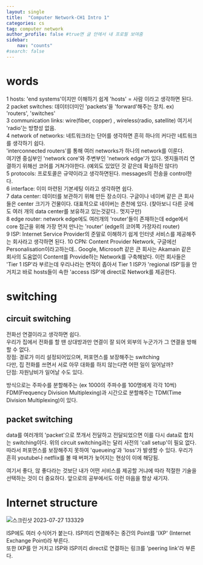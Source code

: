 ```yaml
---
layout: single
title:  "Computer Network-CH1 Intro 1"
categories: cs
tag: computer network
author_profile: false #true면 글 안에서 내 프로필 보여줌
sidebar:
    nav: "counts"
#search: false
---
```


# words

1 hosts: 'end systems'이지만 이해하기 쉽게 'hosts' = 사람 이라고 생각하면 된다.   
2 packet switches: 데이터더미인 'packets'을 'forward'해주는 장치. ex) 'routers', 'switches'   
3 communication links: wire(fiber, copper) , wireless(radio, satellite) 여기서 'radio'는 방향성 없음.   
4 network of networks: 네트워크라는 단어를 생각하면 흔히 하나의 커다란 네트워크를 생각하기 쉽다.   
'interconnected routers'를 통해 여러 networks가 하나의 network를 이룬다.   
여기엔 중심부인 'network core'와 주변부인 'network edge'가 있다. 엣지들끼리 연결하기 위해선 코어를 거쳐가야한다.
(예외도 있었던 것 같은데 확실하진 않다!)   
5 protocols: 프로토콜은 규약이라고 생각하면된다. messages의 전송을 control한다.     
6 interface: 이미 마련된 기본세팅 이라고 생각하면 쉽다.   
7 data center: 데이터를 보관하기 위해 만든 장소이다. 구글이나 네이버 같은 큰 회사들은 center 크기가 건물이다. 대표적으로 네이버는 춘천에 있다.
(찾아보니 다른 곳에도 여러 개의 data center를 보유하고 있는것같다.. 멋지구만)   
8 edge router: network edge에도 여러개의 'router'들이 존재하는데 edge에서 core 접근을 위해 가장 먼저 만나는 'router' (edge의 코어쪽 가장자리 router)   
9 ISP: Internet Service Provider의 준말로 이해하기 쉽게 인터넷 서비스를 제공해주는 회사라고 생각하면 된다.
10 CPN: Content Provider Network, 구글에선 Personalisation이라고하는데.. Google, Microsoft 같은 큰 회사는 Akamain 같은 회사의 도움없이 Content를 Provide하는 Network를 구축해놨다. 이런 회사들은 'Tier 1 ISP'라 부르는데 우리나라는 면적이 좁아서 Tier 1 ISP가 'regional ISP'등을 안 거치고 바로 hosts들이 속한 'access ISP'에 direct로 Network를 제공한다.   

# switching

## circuit switching
전화선 연결이라고 생각하면 쉽다.   
우리가 집에서 전화를 할 땐 상대방과만 연결이 잘 되어 외부의 누군가가 그 연결을 방해 할 수 없다.   
장점: 경로가 미리 설정되어있으며, 퍼포먼스를 보장해주는 switching  
다만, 집 전화를 쓰면서 서로 아무 대화를 하지 않는다면 어떤 일이 일어날까?   
단점: 자원낭비가 일어날 수도 있다.

방식으로는 주파수를 분할해주는 (ex 1000의 주파수를 100명에게 각각 10씩) FDM(Frequency Division Multiplexing)과 
시간으로 분할해주는 TDM(Time Division Multiplexing)이 있다.

## packet switching
data를 여러개의 'packet'으로 쪼개서 전달하고 전달되었으면 이를 다시 data로 합치는 switching이다.
위의 circuit switching과는 달리 사전의 'call setup'이 필요 없다.
따라서 퍼포먼스를 보장해주지 못하여 'queueing'과 'loss'가 발생할 수 있다. 우리가 흔히 youtube나 netflix를 볼 때 버퍼가 늦어지는 현상이 이에 해당됨.   

여기서 좋다, 않 좋다라는 것보단 내가 어떤 서비스를 제공할 거냐에 따라 적절한 기술을 선택하는 것이 더 중요하다. 앞으로의 공부에서도 이런 마음을 항상 새기자.

# Internet structure

![스크린샷 2023-07-27 133329](https://github.com/jwjungwoo/jwjungwoo.github.io/assets/140131247/9cb4337f-f738-4ef8-b601-1204770bd82b)

ISP에도 여러 수식어가 붙는다. ISP끼리 연결해주는 중간의 Point를 'IXP' (Internet Exchange Point)라 부른다.   
또한 IXP를 안 거치고 ISP와 ISP끼리 direct로 연결하는 링크를 'peering link'라 부른다.
